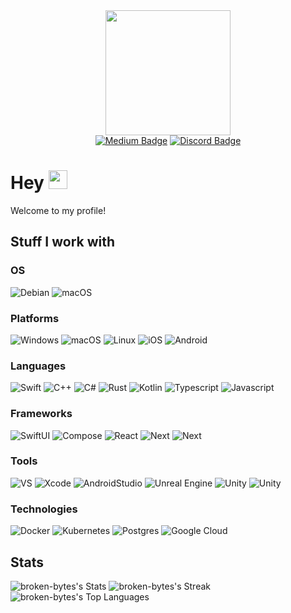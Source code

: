 <div id="header" align="center">
  <img src="https://media.tenor.com/1yxq0RcHTFsAAAAi/magic-computer.gif" width="200"/>

<div id="badges">
  <a href= "https://broken-bytes.medium.com"><img src="https://img.shields.io/badge/Medium-white?style=for-the-badge&logo=medium&logoColor=black" alt="Medium Badge"/></a>
  <a href = "https://discordapp.com/users/195253265628135424"><img src="https://img.shields.io/badge/discord-blue?style=for-the-badge&logo=discord&logoColor=white" alt="Discord Badge"/></a>
</div>

<img src="https://komarev.com/ghpvc/?username=your-github-username&style=flat-square&color=blue" alt=""/>
</div>

<h1>
  Hey
  <img src="https://media.giphy.com/media/hvRJCLFzcasrR4ia7z/giphy.gif" width="30px"/>
</h1>

Welcome to my profile!

## Stuff I work with

### OS
<div align>
    <img src="https://img.shields.io/badge/Debian-20232A?style=for-the-badge&logo=debian&logoColor=default" alt="Debian" />
    <img src="https://img.shields.io/badge/macOS-20232A?style=for-the-badge&logo=macOS&logoColor=default" alt="macOS" />
</div>

### Platforms
<div align>
    <img src="https://img.shields.io/badge/Windows-20232A?style=for-the-badge&logo=windows&logoColor=default" alt="Windows" />
    <img src="https://img.shields.io/badge/macOS-20232A?style=for-the-badge&logo=macOS&logoColor=default" alt="macOS" />
    <img src="https://img.shields.io/badge/Linux-20232A?style=for-the-badge&logo=Linux&logoColor=white" alt="Linux" />
    <img src="https://img.shields.io/badge/iOS-20232A?style=for-the-badge&logo=ios&logoColor=default" alt="iOS" />
    <img src="https://img.shields.io/badge/Android-20232A?style=for-the-badge&logo=Android&logoColor=default" alt="Android" />
</div>

### Languages
<div align>
    <img src="https://img.shields.io/badge/Swift-20232A?style=for-the-badge&logo=swift&logoColor=default" alt="Swift" />
    <img src="https://img.shields.io/badge/C++-20232A?style=for-the-badge&logo=cplusplus&logoColor=default" alt="C++" />
    <img src="https://img.shields.io/badge/C%23-20232A?style=for-the-badge&logo=dotnet&logoColor=white" alt="C#" />   
    <img src="https://img.shields.io/badge/Rust-20232A?style=for-the-badge&logo=rust&logoColor=default" alt="Rust" />
    <img src="https://img.shields.io/badge/Kotlin-20232A?style=for-the-badge&logo=kotlin&logoColor=default" alt="Kotlin" />
    <img src="https://img.shields.io/badge/Typescript-20232A?style=for-the-badge&logo=typescript&logoColor=default" alt="Typescript" />
    <img src="https://img.shields.io/badge/Javascript-20232A?style=for-the-badge&logo=javascript&logoColor=default" alt="Javascript" />
</div>

### Frameworks
<div>
    <img src="https://img.shields.io/badge/SwiftUI-20232A?style=for-the-badge&logo=swift&logoColor=default" alt="SwiftUI"/>
    <img src="https://img.shields.io/badge/Compose-20232A?style=for-the-badge&logo=jetpack-compose&logoColor=default" alt="Compose"/>
    <img src="https://img.shields.io/badge/React-20232A?style=for-the-badge&logo=react&logoColor=default" alt="React"/>
    <img src="https://img.shields.io/badge/Next-20232A?style=for-the-badge&logo=next.js&logoColor=default" alt="Next"/>
    <img src="https://img.shields.io/badge/QT-20232A?style=for-the-badge&logo=qt&logoColor=default" alt="Next"/>
</div>

### Tools
<div>
    <img src="https://img.shields.io/badge/Visual Studio-20232A?style=for-the-badge&logo=visualstudio&logoColor=default" alt="VS"/>
    <img src="https://img.shields.io/badge/Xcode-20232A?style=for-the-badge&logo=xcode&logoColor=default" alt="Xcode"/>
    <img src="https://img.shields.io/badge/Android Studio-20232A?style=for-the-badge&logo=androidstudio&logoColor=default" alt="AndroidStudio"/>
    <img src="https://img.shields.io/badge/Unreal_Engine-20232A?style=for-the-badge&logo=unreal-engine&logoColor=default" alt="Unreal Engine"/>
    <img src="https://img.shields.io/badge/Unity-20232A?style=for-the-badge&logo=unity&logoColor=default" alt="Unity"/>
    <img src="https://img.shields.io/badge/Blender-20232A?style=for-the-badge&logo=blender&logoColor=default" alt="Unity"/>
</div>

### Technologies
<div>
    <img src="https://img.shields.io/badge/Docker-20232A?style=for-the-badge&logo=docker&logoColor=default" alt="Docker"/>
    <img src="https://img.shields.io/badge/Kubernetes-20232A?style=for-the-badge&logo=kubernetes&logoColor=default" alt="Kubernetes"/>
    <img src="https://img.shields.io/badge/Postgres-20232A?style=for-the-badge&logo=postgresql&logoColor=default" alt="Postgres"/>
    <img src="https://img.shields.io/badge/Google Cloud-20232A?style=for-the-badge&logo=googlecloud&logoColor=default" alt="Google Cloud"/>
</div>

## Stats
![broken-bytes's Stats](https://github-readme-stats.vercel.app/api?username=broken-bytes&theme=vue-dark&show_icons=true&hide_border=true&count_private=true)
![broken-bytes's Streak](https://github-readme-streak-stats.herokuapp.com/?user=broken-bytes&theme=vue-dark&hide_border=true)
![broken-bytes's Top Languages](https://github-readme-stats.vercel.app/api/top-langs/?username=broken-bytes&theme=vue-dark&show_icons=true&hide_border=true&layout=compact)
